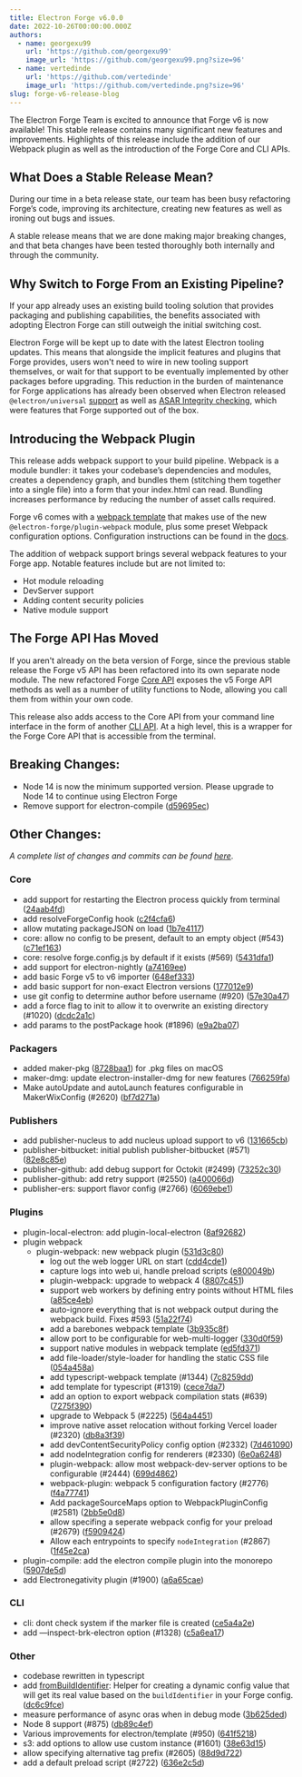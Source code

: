 ```yaml
---
title: Electron Forge v6.0.0
date: 2022-10-26T00:00:00.000Z
authors:
  - name: georgexu99
    url: 'https://github.com/georgexu99'
    image_url: 'https://github.com/georgexu99.png?size=96'
  - name: vertedinde
    url: 'https://github.com/vertedinde'
    image_url: 'https://github.com/vertedinde.png?size=96'
slug: forge-v6-release-blog
---
```


The Electron Forge Team is excited to announce that Forge v6 is now available! This stable release contains many significant new features and improvements. Highlights of this release include the addition of our Webpack plugin as well as the introduction of the Forge Core and CLI APIs.

## What Does a Stable Release Mean?

During our time in a beta release state, our team has been busy refactoring Forge’s code, improving its architecture, creating new features as well as ironing out bugs and issues.

A stable release means that we are done making major breaking changes, and that beta changes have been tested thoroughly both internally and through the community.

## Why Switch to Forge From an Existing Pipeline?

If your app already uses an existing build tooling solution that provides packaging and publishing capabilities, the benefits associated with adopting Electron Forge can still outweigh the initial switching cost.

Electron Forge will be kept up to date with the latest Electron tooling updates. This means that alongside the implicit features and plugins that Forge provides, users won't need to wire in new tooling support themselves, or wait for that support to be eventually implemented by other packages before upgrading. This reduction in the burden of maintenance for Forge applications has already been observed when Electron released `@electron/universal` [support](https://github.com/electron/universal) as well as [ASAR Integrity checking](https://www.electronjs.org/docs/latest/tutorial/asar-integrity), which were features that Forge supported out of the box.

## Introducing the Webpack Plugin

This release adds webpack support to your build pipeline. Webpack is a module bundler: it takes your codebase’s dependencies and modules, creates a dependency graph, and bundles them (stitching them together into a single file) into a form that your index.html can read. Bundling increases performance by reducing the number of asset calls required.

Forge v6 comes with a [webpack template] that makes use of the new `@electron-forge/plugin-webpack` module, plus some preset Webpack configuration options. Configuration instructions can be found in the [docs](https://www.electronforge.io/config/plugins/webpack).

The addition of webpack support brings several webpack features to your Forge app. Notable features include but are not limited to:
- Hot module reloading
- DevServer support
- Adding content security policies
- Native module support

## The Forge API Has Moved

If you aren't already on the beta version of Forge, since the previous stable release the Forge v5 API has been refactored into its own separate node module. The new refactored Forge [Core API] exposes the v5 Forge API methods as well as a number of utility functions to Node, allowing you call them from within your own code.

This release also adds access to the Core API from your command line interface in the form of another [CLI API]. At a high level, this is a wrapper for the Forge Core API that is accessible from the terminal.

## Breaking Changes:

- Node 14 is now the minimum supported version. Please upgrade to Node 14 to continue using Electron Forge
- Remove support for electron-compile ([d59695ec](https://github.com/electron-userland/electron-forge/commit/d59695ec))

## Other Changes:

_A complete list of changes and commits can be found [here](https://github.com/electron-userland/electron-forge/blob/main/CHANGELOG.md)_.


### Core

* add support for restarting the Electron process quickly from terminal ([24aab4fd](https://github.com/electron-userland/electron-forge/commit/24aab4fd))
* add resolveForgeConfig hook ([c2f4cfa6](https://github.com/electron-userland/electron-forge/commit/c2f4cfa6))
* allow mutating packageJSON on load ([1b7e4117](https://github.com/electron-userland/electron-forge/commit/1b7e4117))
* core: allow no config to be present, default to an empty object (#543) ([c71ef163](https://github.com/electron-userland/electron-forge/commit/c71ef163))
* core: resolve forge.config.js by default if it exists (#569) ([5431dfa1](https://github.com/electron-userland/electron-forge/commit/5431dfa1))
* add support for electron-nightly ([a74169ee](https://github.com/electron-userland/electron-forge/commit/a74169ee))
* add basic Forge v5 to v6 importer ([648ef333](https://github.com/electron-userland/electron-forge/commit/648ef333))
* add basic support for non-exact Electron versions ([177012e9](https://github.com/electron-userland/electron-forge/commit/177012e9))
* use git config to determine author before username (#920) ([57e30a47](https://github.com/electron-userland/electron-forge/commit/57e30a47))
* add a force flag to init to allow it to overwrite an existing directory (#1020) ([dcdc2a1c](https://github.com/electron-userland/electron-forge/commit/dcdc2a1c))
* add params to the postPackage hook (#1896) ([e9a2ba07](https://github.com/electron-userland/electron-forge/commit/e9a2ba07))

### Packagers

* added maker-pkg ([8728baa1](https://github.com/electron-userland/electron-forge/commit/8728baa1)) for .pkg files on macOS
* maker-dmg: update electron-installer-dmg for new features ([766259fa](https://github.com/electron-userland/electron-forge/commit/766259fa))
* Make autoUpdate and autoLaunch features configurable in MakerWixConfig (#2620) ([bf7d271a](https://github.com/electron-userland/electron-forge/commit/bf7d271a))

### Publishers

* add publisher-nucleus to add nucleus upload support to v6 ([131665cb](https://github.com/electron-userland/electron-forge/commit/131665cb))
* publisher-bitbucket: initial publish publisher-bitbucket (#571) ([82e8c85e](https://github.com/electron-userland/electron-forge/commit/82e8c85e))
* publisher-github: add debug support for Octokit (#2499) ([73252c30](https://github.com/electron-userland/electron-forge/commit/73252c30))
* publisher-github: add retry support (#2550) ([a400066d](https://github.com/electron-userland/electron-forge/commit/a400066d))
* publisher-ers: support flavor config (#2766) ([6069ebe1](https://github.com/electron-userland/electron-forge/commit/6069ebe1))

### Plugins

* plugin-local-electron: add plugin-local-electron ([8af92682](https://github.com/electron-userland/electron-forge/commit/8af92682))
* plugin webpack
    * plugin-webpack: new webpack plugin ([531d3c80](https://github.com/electron-userland/electron-forge/commit/531d3c80))
        * log out the web logger URL on start ([cdd4cde1](https://github.com/electron-userland/electron-forge/commit/cdd4cde1))
        * capture logs into web ui, handle preload scripts ([e800049b](https://github.com/electron-userland/electron-forge/commit/e800049b))
        * plugin-webpack: upgrade to webpack 4 ([8807c451](https://github.com/electron-userland/electron-forge/commit/8807c451))
        * support web workers by defining entry points without HTML files ([a85ce4eb](https://github.com/electron-userland/electron-forge/commit/a85ce4eb))
        * auto-ignore everything that is not webpack output during the webpack build. Fixes #593 ([51a22f74](https://github.com/electron-userland/electron-forge/commit/51a22f74))
        * add a barebones webpack template ([3b935c8f](https://github.com/electron-userland/electron-forge/commit/3b935c8f))
        * allow port to be configurable for web-multi-logger ([330d0f59](https://github.com/electron-userland/electron-forge/commit/330d0f59))
        * support native modules in webpack template ([ed5fd371](https://github.com/electron-userland/electron-forge/commit/ed5fd371))
        * add file-loader/style-loader for handling the static CSS file ([054a458a](https://github.com/electron-userland/electron-forge/commit/054a458a))
        * add typescript-webpack template (#1344) ([7c8259dd](https://github.com/electron-userland/electron-forge/commit/7c8259dd))
        * add template for typescript (#1319) ([cece7da7](https://github.com/electron-userland/electron-forge/commit/cece7da7))
        * add an option to export webpack compilation stats (#639) ([7275f390](https://github.com/electron-userland/electron-forge/commit/7275f390))
        * upgrade to Webpack 5 (#2225) ([564a4451](https://github.com/electron-userland/electron-forge/commit/564a4451))
        * improve native asset relocation without forking Vercel loader (#2320) ([db8a3f39](https://github.com/electron-userland/electron-forge/commit/db8a3f39))
        * add devContentSecurityPolicy config option (#2332) ([7d461090](https://github.com/electron-userland/electron-forge/commit/7d461090))
        * add nodeIntegration config for renderers (#2330) ([6e0a6248](https://github.com/electron-userland/electron-forge/commit/6e0a6248))
        * plugin-webpack: allow most webpack-dev-server options to be configurable (#2444) ([699d4862](https://github.com/electron-userland/electron-forge/commit/699d4862))
        * webpack-plugin: webpack 5 configuration factory (#2776) ([f4a77741](https://github.com/electron-userland/electron-forge/commit/f4a77741))
        * Add packageSourceMaps option to WebpackPluginConfig (#2581) ([2bb5e0d8](https://github.com/electron-userland/electron-forge/commit/2bb5e0d8))
        * allow specifing a seperate webpack config for your preload (#2679) ([f5909424](https://github.com/electron-userland/electron-forge/commit/f5909424))
        * Allow each entrypoints to specify `nodeIntegration` (#2867) ([1f45e2ca](https://github.com/electron-userland/electron-forge/commit/1f45e2ca))
* plugin-compile: add the electron compile plugin into the monorepo ([5907de5d](https://github.com/electron-userland/electron-forge/commit/5907de5d))
* add Electronegativity plugin (#1900) ([a6a65cae](https://github.com/electron-userland/electron-forge/commit/a6a65cae))

### CLI

* cli: dont check system if the marker file is created ([ce5a4a2e](https://github.com/electron-userland/electron-forge/commit/ce5a4a2e))
*  add —inspect-brk-electron option (#1328) ([c5a6ea17](https://github.com/electron-userland/electron-forge/commit/c5a6ea17))

### Other

* codebase rewritten in typescript
* add [fromBuildIdentifier](https://js.electronforge.io/classes/_electron_forge_core.ForgeUtils.html#fromBuildIdentifier): Helper for creating a dynamic config value that will get its real value based on the `buildIdentifier` in your Forge config.  ([dc6c9fce](https://github.com/electron-userland/electron-forge/commit/dc6c9fce))
* measure performance of async oras when in debug mode ([3b625ded](https://github.com/electron-userland/electron-forge/commit/3b625ded))
* Node 8 support (#875) ([db89c4ef](https://github.com/electron-userland/electron-forge/commit/db89c4ef))
* Various improvements for electron/template (#950) ([641f5218](https://github.com/electron-userland/electron-forge/commit/641f5218))
* s3: add options to allow use custom instance (#1601) ([38e63d15](https://github.com/electron-userland/electron-forge/commit/38e63d15))
* allow specifying alternative tag prefix (#2605) ([88d9d722](https://github.com/electron-userland/electron-forge/commit/88d9d722))
*  add a default preload script (#2722) ([636e2c5d](https://github.com/electron-userland/electron-forge/commit/636e2c5d))

<!-- links -->

[Core API]: https://www.npmjs.com/package/@electron-forge/core
[CLI API]: https://www.npmjs.com/package/@electron-forge/cli
[webpack template]: https://www.electronforge.io/templates/webpack-template



